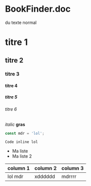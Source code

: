 # BookFinder.doc

du texte normal

# titre 1
## titre 2
### titre 3
#### titre 4
##### titre 5
###### titre 6

_italic_
**gras**

```javascript
const mdr = 'lol';
```

`Code inline lol`

- Ma liste
- Ma liste 2

|column 1|column 2|column 3|
|-|-|-|
|lol mdr| xdddddd|mdrrrr|